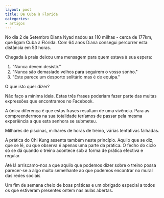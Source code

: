 ```yaml
---
layout: post
title: De Cuba à Florida
categories:
- artigos
---
```

No dia 2 de Setembro Diana Nyad nadou as 110 milhas - cerca de 177km, que ligam Cuba à Flórida. 
Com 64 anos Diana consegui percorrer esta distância em 53 horas. 

Chegada à praia deixou uma mensagem para quem estava à sua espera:

1. "Nunca devem desistir."
2. "Nunca são demasiado velhos para seguirem o vosso sonho."
3. "Este parece um desporto solitário mas é de equipa."

O que isto quer dizer?

Não faço a mínima ideia. Estas três frases poderiam fazer parte das muitas expressões que encontramos no
Facebook.

A única diferença é que estas frases resultam de uma vivência. Para as compreendermos na sua totalidade teríamos
de passar pela mesma experiência a que esta senhora se submeteu.

Milhares de piscinas, milhares de horas de treino, várias tentativas falhadas.

A prática do Chi Kung assenta também neste princípio. Aquilo que se
diz, que se lê, ou que observa é apenas uma parte da prática. O
fecho do ciclo só se dá quando o treino acontece sob a forma de
prática efectiva e regular. 

Até lá arriscamo-nos a que aquilo que podemos dizer sobre o treino possa parecer-se a algo muito semelhante ao
que podemos encontrar no mural das redes sociais.

Um fim de semana cheio de boas práticas e um obrigado especial a
todos os que estiveram presentes ontem nas aulas abertas. 



